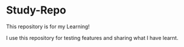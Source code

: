 # Study-Repo
This repository is for my Learning!

I use this repository for testing features and sharing what I have learnt.
